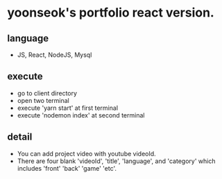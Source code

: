 # **yoonseok's portfolio react version.**

## language
+ JS, React, NodeJS, Mysql 

## execute 
+ go to client directory
+ open two terminal
+ execute 'yarn start' at first terminal
+ execute 'nodemon index' at second terminal

## detail
+ You can add project video with youtube videoId. 
+ There are four blank 'videoId', 'title', 'language', and 'category' which includes 'front' 'back' 'game' 'etc'. 
